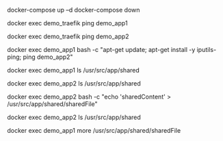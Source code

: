 docker-compose up –d
docker-compose down

docker exec demo_traefik ping demo_app1

docker exec demo_traefik ping demo_app2

docker exec demo_app1 bash -c "apt-get update; apt-get install -y iputils-ping; ping demo_app2"

docker exec demo_app1 ls /usr/src/app/shared

docker exec demo_app2 ls /usr/src/app/shared

docker exec demo_app2 bash -c "echo 'sharedContent' > /usr/src/app/shared/sharedFile"

docker exec demo_app2 ls /usr/src/app/shared

docker exec demo_app1 more /usr/src/app/shared/sharedFile
